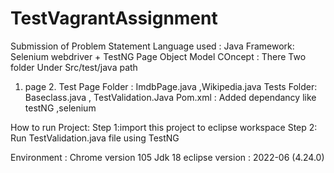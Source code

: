 # TestVagrantAssignment
Submission of Problem Statement
Language used : Java
Framework: Selenium webdriver + TestNG
Page Object Model COncept :  There Two folder Under Src/test/java path
1. page  2. Test
Page Folder : ImdbPage.java ,Wikipedia.java
Tests Folder: Baseclass.java , TestValidation.Java
Pom.xml : Added dependancy like testNG ,selenium

How to run Project:
Step 1:import this project to eclipse workspace
Step 2: Run TestValidation.java file using TestNG

Environment : Chrome version 105
Jdk 18
eclipse version : 2022-06 (4.24.0)
